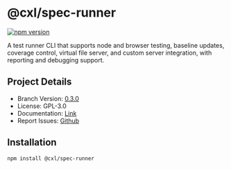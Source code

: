 # @cxl/spec-runner 
	
[![npm version](https://badge.fury.io/js/%40cxl%2Fspec-runner.svg)](https://badge.fury.io/js/%40cxl%2Fspec-runner)

A test runner CLI that supports node and browser testing, baseline updates, coverage control, virtual file server, and custom server integration, with reporting and debugging support.

## Project Details

-   Branch Version: [0.3.0](https://npmjs.com/package/@cxl/spec-runner/v/0.3.0)
-   License: GPL-3.0
-   Documentation: [Link](https://cxlio.github.io/open/spec-runner)
-   Report Issues: [Github](https://github.com/cxlio/open/issues)

## Installation

	npm install @cxl/spec-runner

